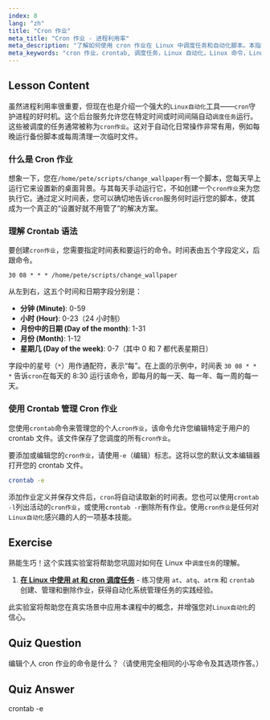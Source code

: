 ```yaml
---
index: 8
lang: "zh"
title: "Cron 作业"
meta_title: "Cron 作业 - 进程利用率"
meta_description: "了解如何使用 cron 作业在 Linux 中调度任务和自动化脚本。本指南涵盖 crontab 语法、crontab -e 等基本命令以及适合初学者的实用示例。"
meta_keywords: "cron 作业，crontab, 调度任务，Linux 自动化，Linux 命令，Linux 入门，Linux 教程，crontab -e, cron"
---
```


## Lesson Content

虽然进程利用率很重要，但现在也是介绍一个强大的`Linux自动化`工具——`cron`守护进程的好时机。这个后台服务允许您在特定时间或时间间隔自动`调度任务`运行。这些被调度的任务通常被称为`cron作业`。这对于自动化日常操作非常有用，例如每晚运行备份脚本或每周清理一次临时文件。

### 什么是 Cron 作业

想象一下，您在`/home/pete/scripts/change_wallpaper`有一个脚本，您每天早上运行它来设置新的桌面背景。与其每天手动运行它，不如创建一个`cron作业`来为您执行它。通过定义时间表，您可以确切地告诉`cron`服务何时运行您的脚本，使其成为一个真正的“设置好就不用管了”的解决方案。

### 理解 Crontab 语法

要创建`cron作业`，您需要指定时间表和要运行的命令。时间表由五个字段定义，后跟命令。

```plaintext
30 08 * * * /home/pete/scripts/change_wallpaper
```

从左到右，这五个时间和日期字段分别是：

- **分钟 (Minute)**: 0-59
- **小时 (Hour)**: 0-23（24 小时制）
- **月份中的日期 (Day of the month)**: 1-31
- **月份 (Month)**: 1-12
- **星期几 (Day of the week)**: 0-7（其中 0 和 7 都代表星期日）

字段中的星号（`*`）用作通配符，表示“每”。在上面的示例中，时间表 `30 08 * * *` 告诉`cron`在每天的 8:30 运行该命令，即每月的每一天、每一年、每一周的每一天。

### 使用 Crontab 管理 Cron 作业

您使用`crontab`命令来管理您的个人`cron作业`，该命令允许您编辑特定于用户的 crontab 文件。该文件保存了您调度的所有`cron作业`。

要添加或编辑您的`cron作业`，请使用`-e`（编辑）标志。这将以您的默认文本编辑器打开您的 crontab 文件。

```bash
crontab -e
```

添加作业定义并保存文件后，`cron`将自动读取新的时间表。您也可以使用`crontab -l`列出活动的`cron作业`，或使用`crontab -r`删除所有作业。使用`cron作业`是任何对`Linux自动化`感兴趣的人的一项基本技能。

## Exercise

熟能生巧！这个实践实验室将帮助您巩固对如何在 Linux 中`调度任务`的理解。

1. **[在 Linux 中使用 at 和 cron 调度任务](https://labex.io/zh/labs/comptia-schedule-tasks-with-at-and-cron-in-linux-590870)** - 练习使用 `at`、`atq`、`atrm` 和 `crontab` 创建、管理和删除作业，获得自动化系统管理任务的实践经验。

此实验室将帮助您在真实场景中应用本课程中的概念，并增强您对`Linux自动化`的信心。

## Quiz Question

编辑个人 cron 作业的命令是什么？（请使用完全相同的小写命令及其选项作答。）

## Quiz Answer

crontab -e
